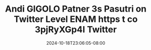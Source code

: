 --- 
title: "Andi GIGOLO Patner 3s Pasutri on Twitter Level ENAM https t co 3pjRyXGp4I   Twitter"
description: "nonton   Andi GIGOLO Patner 3s Pasutri on Twitter Level ENAM https t co 3pjRyXGp4I   Twitter tiktok   new"
date: 2024-10-18T23:06:05-08:00
file_code: "uulwumwlxpjq"
draft: false
cover: "h1064gvtqavvu5wg.jpg"
tags: ["Andi", "GIGOLO", "Patner", "Pasutri", "Twitter", "Level", "ENAM", "https", "Twitter", "bokep-indo", "bokep-viral", "bokep-ig"]
length: 129
fld_id: "1483137"
foldername: "Andi gigolo1 telegram"
categories: ["Andi gigolo1 telegram"]
views: 0
---